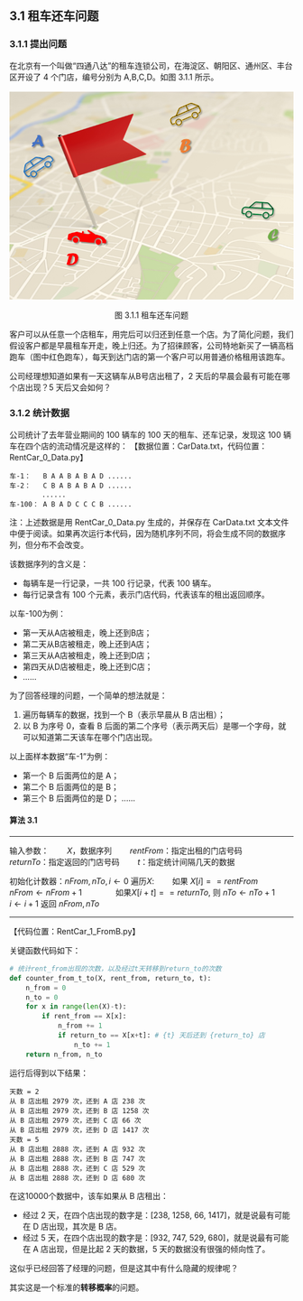 

## 3.1 租车还车问题

### 3.1.1 提出问题

在北京有一个叫做“四通八达”的租车连锁公司，在海淀区、朝阳区、通州区、丰台区开设了 4 个门店，编号分别为 A,B,C,D。如图 3.1.1 所示。

<center>
<img src="./img/Car-map.png">

图 3.1.1 租车还车问题
</center>

客户可以从任意一个店租车，用完后可以归还到任意一个店。为了简化问题，我们假设客户都是早晨租车开走，晚上归还。为了招徕顾客，公司特地新买了一辆高档跑车（图中红色跑车），每天到达门店的第一个客户可以用普通价格租用该跑车。

公司经理想知道如果有一天这辆车从B号店出租了，2 天后的早晨会最有可能在哪个店出现？5 天后又会如何？

### 3.1.2 统计数据

公司统计了去年营业期间的 100 辆车的 100 天的租车、还车记录，发现这 100 辆车在四个店的流动情况是这样的：
【数据位置：CarData.txt，代码位置：RentCar_0_Data.py】
```
车-1：   B A A B A B A D ......
车-2：   C B A B A B A D ......
        ......
车-100： A B A D C C C B ......
```

注：上述数据是用 RentCar_0_Data.py 生成的，并保存在 CarData.txt 文本文件中便于阅读。如果再次运行本代码，因为随机序列不同，将会生成不同的数据序列，但分布不会改变。

该数据序列的含义是：
- 每辆车是一行记录，一共 100 行记录，代表 100 辆车。
- 每行记录含有 100 个元素，表示门店代码，代表该车的租出返回顺序。

以车-100为例：

- 第一天从A店被租走，晚上还到B店；
- 第二天从B店被租走，晚上还到A店；
- 第三天从A店被租走，晚上还到D店；
- 第四天从D店被租走，晚上还到C店；
- ......

为了回答经理的问题，一个简单的想法就是：

1. 遍历每辆车的数据，找到一个 B（表示早晨从 B 店出租）；
2. 以 B 为序号 0，查看 B 后面的第二个序号（表示两天后）是哪一个字母，就可以知道第二天该车在哪个门店出现。

以上面样本数据“车-1”为例：
- 第一个 B 后面两位的是 A；
- 第二个 B 后面两位的是 B；
- 第三个 B 后面两位的是 D；
......

#### 算法 3.1

----
输入参数：
　　$X$，数据序列
　　$rentFrom$：指定出租的门店号码
　　$returnTo$：指定返回的门店号码
　　$t$：指定统计间隔几天的数据

初始化计数器：$nFrom, nTo, i \leftarrow 0$
遍历$X$:
　　如果 $X[i] == rentFrom$
　　　　$nFrom \leftarrow nFrom+1$
　　　　如果$X[i+t]==returnTo$, 则 $nTo \leftarrow nTo+1$
　　$i \leftarrow i+1$
返回 $nFrom, nTo$

----

【代码位置：RentCar_1_FromB.py】

关键函数代码如下：

```Python
# 统计rent_from出现的次数，以及经过t天转移到return_to的次数
def counter_from_t_to(X, rent_from, return_to, t):
    n_from = 0
    n_to = 0
    for x in range(len(X)-t):
        if rent_from == X[x]:
            n_from += 1
            if return_to == X[x+t]: # {t} 天后还到 {return_to} 店
                n_to += 1
    return n_from, n_to
```

运行后得到以下结果：

```
天数 = 2
从 B 店出租 2979 次，还到 A 店 238 次
从 B 店出租 2979 次，还到 B 店 1258 次
从 B 店出租 2979 次，还到 C 店 66 次
从 B 店出租 2979 次，还到 D 店 1417 次
天数 = 5
从 B 店出租 2888 次，还到 A 店 932 次
从 B 店出租 2888 次，还到 B 店 747 次
从 B 店出租 2888 次，还到 C 店 529 次
从 B 店出租 2888 次，还到 D 店 680 次
```

在这10000个数据中，该车如果从 B 店租出：
- 经过 2 天，在四个店出现的数字是：[238, 1258, 66, 1417]，就是说最有可能在 D 店出现，其次是 B 店。
- 经过 5 天，在四个店出现的数字是：[932, 747, 529, 680]，就是说最有可能在 A 店出现，但是比起 2 天的数据，5 天的数据没有很强的倾向性了。

这似乎已经回答了经理的问题，但是这其中有什么隐藏的规律呢？

其实这是一个标准的**转移概率**的问题。
